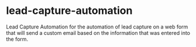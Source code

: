 # lead-capture-automation
Lead Capture Automation for the automation of lead capture on a web form that will send a custom email based on the information that was entered into the form.

